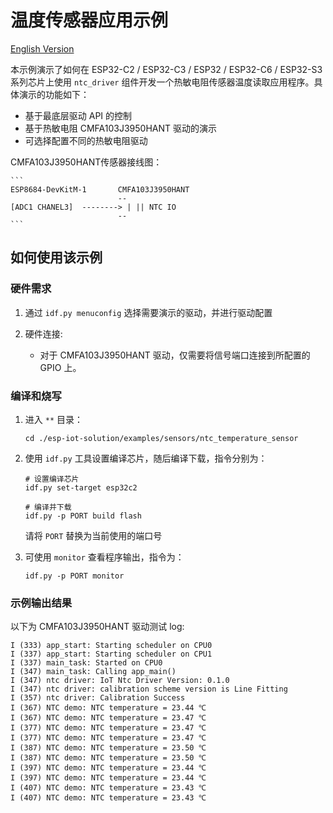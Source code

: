 # 温度传感器应用示例

[English Version](./README.md)

本示例演示了如何在 ESP32-C2 / ESP32-C3 / ESP32 / ESP32-C6 / ESP32-S3 系列芯片上使用 `ntc_driver` 组件开发一个热敏电阻传感器温度读取应用程序。具体演示的功能如下：

- 基于最底层驱动 API 的控制
- 基于热敏电阻 CMFA103J3950HANT 驱动的演示
- 可选择配置不同的热敏电阻驱动

CMFA103J3950HANT传感器接线图：

    ```
    ESP8684-DevKitM-1       CMFA103J3950HANT
                            --    
    [ADC1 CHANEL3]  --------> | || NTC IO
                            --     
    ```

## 如何使用该示例

### 硬件需求

1. 通过 `idf.py menuconfig` 选择需要演示的驱动，并进行驱动配置

2. 硬件连接:
    - 对于 CMFA103J3950HANT 驱动，仅需要将信号端口连接到所配置的 GPIO 上。

### 编译和烧写

1. 进入 `**` 目录：

    ```linux
    cd ./esp-iot-solution/examples/sensors/ntc_temperature_sensor
    ```

2. 使用 `idf.py` 工具设置编译芯片，随后编译下载，指令分别为：

    ```linux
    # 设置编译芯片
    idf.py set-target esp32c2

    # 编译并下载
    idf.py -p PORT build flash
    ```

    请将 `PORT` 替换为当前使用的端口号

3. 可使用 `monitor` 查看程序输出，指令为：

    ```
    idf.py -p PORT monitor
    ```


### 示例输出结果

以下为 CMFA103J3950HANT 驱动测试 log:

```log
I (333) app_start: Starting scheduler on CPU0
I (337) app_start: Starting scheduler on CPU1
I (337) main_task: Started on CPU0
I (347) main_task: Calling app_main()
I (347) ntc driver: IoT Ntc Driver Version: 0.1.0
I (347) ntc driver: calibration scheme version is Line Fitting
I (357) ntc driver: Calibration Success
I (367) NTC demo: NTC temperature = 23.44 ℃
I (367) NTC demo: NTC temperature = 23.47 ℃
I (377) NTC demo: NTC temperature = 23.47 ℃
I (377) NTC demo: NTC temperature = 23.47 ℃
I (387) NTC demo: NTC temperature = 23.50 ℃
I (387) NTC demo: NTC temperature = 23.50 ℃
I (397) NTC demo: NTC temperature = 23.44 ℃
I (397) NTC demo: NTC temperature = 23.44 ℃
I (407) NTC demo: NTC temperature = 23.43 ℃
I (407) NTC demo: NTC temperature = 23.43 ℃
```
